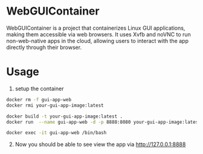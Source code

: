 # WebGUIContainer
 WebGUIContainer is a project that containerizes Linux GUI applications, making them accessible via web browsers. It uses Xvfb and noVNC to run non-web-native apps in the cloud, allowing users to interact with the app directly through their browser.


# Usage
1. setup the container
```bash
docker rm -f gui-app-web
docker rmi your-gui-app-image:latest

docker build -t your-gui-app-image:latest .
docker run  --name gui-app-web -d -p 8888:8080 your-gui-app-image:latest

docker exec -it gui-app-web /bin/bash
```
2. Now you should be able to see view the app via http://127.0.0.1:8888